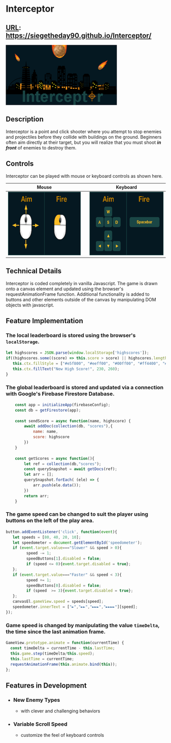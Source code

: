 # Interceptor
## [URL](https://siegetheday90.github.io/Interceptor/): https://siegetheday90.github.io/Interceptor/

<img src="https://raw.githubusercontent.com/SiegeTheDay90/Interceptor/main/images/logo.png" width = "350px">

## Description
Interceptor is a point and click shooter where you attempt to stop enemies and projectiles before they collide with buildings on the ground. Beginners often aim directly at their target, but you will realize that you must shoot ***in front*** of enemies to destroy them.

## Controls
Interceptor can be played with mouse or keyboard controls as shown here.

|Mouse| |Keyboard|
|-|-|-|
|<img src="https://raw.githubusercontent.com/SiegeTheDay90/Interceptor/main/images/mousecontrols.png" height="200">| |<img src="https://raw.githubusercontent.com/SiegeTheDay90/Interceptor/main/images/keyboardcontrols.png" height ="200">|

## Technical Details
Interceptor is coded completely in vanilla Javascript. The game is drawn onto a canvas element and updated using the browser's requestAnimationFrame function. Additional functionality is added to buttons and other elements outside of the canvas by manipulating DOM objects with javascript.

## Feature Implementation
### The local leaderboard is stored using the browser's `localStorage`.
```javascript     
let highscores = JSON.parse(window.localStorage['highscores']);
if((highscores.some((score) => this.score > score) || highscores.length<5) && this.score > 0){
   this.ctx.fillStyle = ["#e5f800", "#eeff00", "#00ff00", "#ff4400", "#e39600"][Math.floor(Math.random()*5)];
   this.ctx.fillText("New High Score!", 230, 260);
}
```

### The global leaderboard is stored and updated via a connection with Google's Firebase Firestore Database.
```javascript
    const app = initializeApp(firebaseConfig);
    const db = getFirestore(app);
    
    const sendScore = async function(name, highscore) {
        await addDoc(collection(db, "scores"),{
            name: name,
            score: highscore
        })
    }
        
    const getScores = async function(){
        let ref = collection(db,"scores");
        const querySnapshot = await getDocs(ref);
        let arr = [];
        querySnapshot.forEach( (ele) => {
            arr.push(ele.data());
        })
        return arr;
    }
```
### The game speed can be changed to suit the player using buttons on the left of the play area.
```javascript
button.addEventListener('click', function(event){
   let speeds = [80, 40, 20, 10];
   let speedometer = document.getElementById('speedometer');
   if (event.target.value==="Slower" && speed > 0){
         speed -= 1;
         speedButtons[1].disabled = false;
         if (speed <= 0){event.target.disabled = true};
   };
   if (event.target.value==="Faster" && speed < 3){
         speed += 1;
         speedButtons[0].disabled = false;
         if (speed  >= 3){event.target.disabled = true};
   };
   canvasEl.gameView.speed = speeds[speed];
   speedometer.innerText = ["►","►►","►►►","►►►►"][speed];
});
```

### Game speed is changed by manipulating the value `timeDelta`, the time since the last animation frame.
```javascript
GameView.prototype.animate = function(currentTime) {
  const timeDelta = currentTime - this.lastTime;
  this.game.step(timeDelta/this.speed);
  this.lastTime = currentTime;
  requestAnimationFrame(this.animate.bind(this));
};
```

## Features in Development
* ### New Enemy Types
  * with clever and challenging behaviors
* ### Variable Scroll Speed
  * customize the feel of keyboard controls

